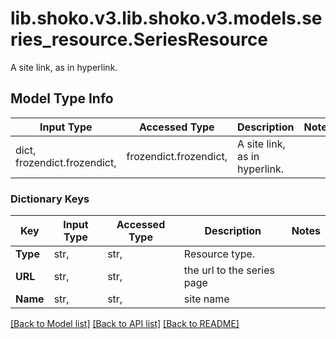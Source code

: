 # lib.shoko.v3.lib.shoko.v3.models.series_resource.SeriesResource

A site link, as in hyperlink.

## Model Type Info
Input Type | Accessed Type | Description | Notes
------------ | ------------- | ------------- | -------------
dict, frozendict.frozendict,  | frozendict.frozendict,  | A site link, as in hyperlink. | 

### Dictionary Keys
Key | Input Type | Accessed Type | Description | Notes
------------ | ------------- | ------------- | ------------- | -------------
**Type** | str,  | str,  | Resource type. | 
**URL** | str,  | str,  | the url to the series page | 
**Name** | str,  | str,  | site name | 

[[Back to Model list]](../../README.md#documentation-for-models) [[Back to API list]](../../README.md#documentation-for-api-endpoints) [[Back to README]](../../README.md)

